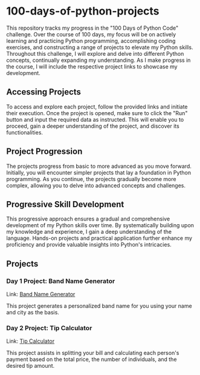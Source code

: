 # 100-days-of-python-projects

This repository tracks my progress in the "100 Days of Python Code" challenge. Over the course of 100 days, my focus will be on actively learning and practicing Python programming, accomplishing coding exercises, and constructing a range of projects to elevate my Python skills. Throughout this challenge, I will explore and delve into different Python concepts, continually expanding my understanding. As I make progress in the course, I will include the respective project links to showcase my development.

## Accessing Projects
To access and explore each project, follow the provided links and initiate their execution. Once the project is opened, make sure to click the "Run" button and input the required data as instructed. This will enable you to proceed, gain a deeper understanding of the project, and discover its functionalities.

## Project Progression
The projects progress from basic to more advanced as you move forward. Initially, you will encounter simpler projects that lay a foundation in Python programming. As you continue, the projects gradually become more complex, allowing you to delve into advanced concepts and challenges.

## Progressive Skill Development
This progressive approach ensures a gradual and comprehensive development of my Python skills over time. By systematically building upon my knowledge and experience, I gain a deep understanding of the language. Hands-on projects and practical application further enhance my proficiency and provide valuable insights into Python's intricacies.

## Projects

### Day 1 Project: Band Name Generator
Link: [Band Name Generator](https://replit.com/@Hanieh73/band-name-generator?v=1)

This project generates a personalized band name for you using your name and city as the basis.

### Day 2 Project: Tip Calculator
Link: [Tip Calculator](https://replit.com/@Hanieh73/tip-calculator?v=1)

This project assists in splitting your bill and calculating each person's payment based on the total price, the number of individuals, and the desired tip amount.
